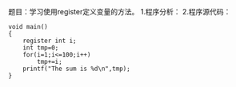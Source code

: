 题目：学习使用register定义变量的方法。
1.程序分析：
2.程序源代码：
```  
void main()
{
	register int i;
	int tmp=0;
	for(i=1;i<=100;i++)
		tmp+=i;
	printf("The sum is %d\n",tmp);
}
```